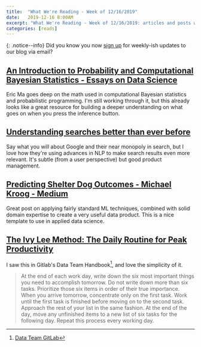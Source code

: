```yaml
---
title:  "What We're Reading - Week of 12/16/2019"
date:   2019-12-16 8:00AM
excerpt: "What We're Reading - Week of 12/16/2019: articles and posts we enjoyed "
categories: [reads]
---
```


{: .notice--info}
Did you know you now [sign up](/signup) for weekly-ish updates to our blog via email?

## [An Introduction to Probability and Computational Bayesian Statistics - Essays on Data Science](https://ericmjl.github.io/essays-on-data-science/machine-learning/computational-bayesian-stats/)
Eric Ma goes deep on the math used in computational Bayesian statistics and probabilistic programming. I'm still working through it, but this already looks like a great resource for building a deeper understanding on what goes on when you press the inference button. 

## [Understanding searches better than ever before](https://www.blog.google/products/search/search-language-understanding-bert)
Say what you will about Google and their near monopoly in search, but I love how they're using advances in NLP to make search results even more relevant. It's subtle (from a user perspective) but good product management.

## [Predicting Shelter Dog Outcomes - Michael Kroog - Medium](https://medium.com/@michaelkroog/predicting-shelter-dog-outcomes-db014269004f)
Great post on applying fairly standard ML techniques, combined with solid domain expertise to create a very useful data product. This is a nice template to use in applied data science.

## [The Ivy Lee Method: The Daily Routine for Peak Productivity](https://jamesclear.com/ivy-lee)
I saw this in Gitlab's Data Team Handbook[^gitlab-handbook], and love the simplicity of it.
> At the end of each work day, write down the six most important things you need to accomplish tomorrow. Do not write down more than six tasks.
Prioritize those six items in order of their true importance.
When you arrive tomorrow, concentrate only on the first task. Work until the first task is finished before moving on to the second task.
Approach the rest of your list in the same fashion. At the end of the day, move any unfinished items to a new list of six tasks for the following day.
Repeat this process every working day.

[^gitlab-handbook]: [Data Team GitLab](https://about.gitlab.com/handbook/business-ops/data-team/)